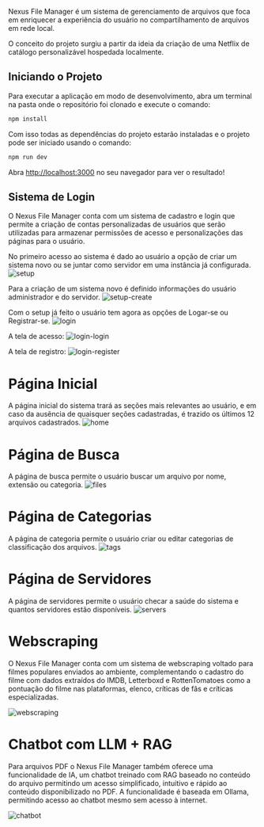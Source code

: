 Nexus File Manager é um sistema de gerenciamento de arquivos que foca em enriquecer a experiência do usuário no compartilhamento de arquivos em rede local.

O conceito do projeto surgiu a partir da ideia da criação de uma Netflix de catálogo personalizável hospedada localmente.

## Iniciando o Projeto

Para executar a aplicação em modo de desenvolvimento, abra um terminal na pasta onde o repositório foi clonado e execute o comando:

```bash
npm install
```
Com isso todas as dependências do projeto estarão instaladas e o projeto pode ser iniciado usando o comando:

```bash
npm run dev
```

Abra [http://localhost:3000](http://localhost:3000) no seu navegador para ver o resultado!

## Sistema de Login

O Nexus File Manager conta com um sistema de cadastro e login que permite a criação de contas personalizadas de usuários que serão utilizadas para armazenar permissões de acesso e personalizações das páginas para o usuário.

No primeiro acesso ao sistema é dado ao usuário a opção de criar um sistema novo ou se juntar como servidor em uma instância já configurada.
![setup](https://github.com/user-attachments/assets/dd231132-8ce4-4f1e-94aa-73d2c591b0ec)

Para a criação de um sistema novo é definido informações do usuário administrador e do servidor.
![setup-create](https://github.com/user-attachments/assets/25670022-751e-4de1-be92-403f6e362b99)

Com o setup já feito o usuário tem agora as opções de Logar-se ou Registrar-se.
![login](https://github.com/user-attachments/assets/26305a06-0b1a-4364-9de6-ebed13959a59)

A tela de acesso:
![login-login](https://github.com/user-attachments/assets/7512a048-f56a-47f5-8f97-bb4dcfb89973)

A tela de registro:
![login-register](https://github.com/user-attachments/assets/1b0459f6-e301-4a0b-9e37-4af537587ccd)

# Página Inicial

A página inicial do sistema trará as seções mais relevantes ao usuário, e em caso da ausência de quaisquer seções cadastradas, é trazido os últimos 12 arquivos cadastrados.
![home](https://github.com/user-attachments/assets/c84508db-9105-4074-b141-94c3384cddb6)

# Página de Busca
A página de busca permite o usuário buscar um arquivo por nome, extensão ou categoria.
![files](https://github.com/user-attachments/assets/d67556d2-3fed-4b4d-9742-f47f71658ae7)

# Página de Categorias

A página de categoria permite o usuário criar ou editar categorias de classificação dos arquivos.
![tags](https://github.com/user-attachments/assets/26fcf201-cd2d-4cb4-bf37-8be20daa20bd)

# Página de Servidores

A página de servidores permite o usuário checar a saúde do sistema e quantos servidores estão disponíveis.
![servers](https://github.com/user-attachments/assets/28a1d1ee-adff-49b6-b516-12897571fbf5)

# Webscraping

O Nexus File Manager conta com um sistema de webscraping voltado para filmes populares enviados ao ambiente, complementando o cadastro do filme com dados extraídos do IMDB, Letterboxd e RottenTomatoes como a pontuação do filme nas plataformas, elenco, críticas de fãs e críticas especializadas.

![webscraping](https://github.com/user-attachments/assets/63444209-018d-41da-be81-4b2382510220)

# Chatbot com LLM + RAG

Para arquivos PDF o Nexus File Manager também oferece uma funcionalidade de IA, um chatbot treinado com RAG baseado no conteúdo do arquivo permitindo um acesso simplificado, intuitivo e rápido ao conteúdo disponibilizado no PDF. 
A funcionalidade é baseada em Ollama, permitindo acesso ao chatbot mesmo sem acesso à internet.

![chatbot](https://github.com/user-attachments/assets/72e920d5-6d23-4381-b592-c92233d663e7)


